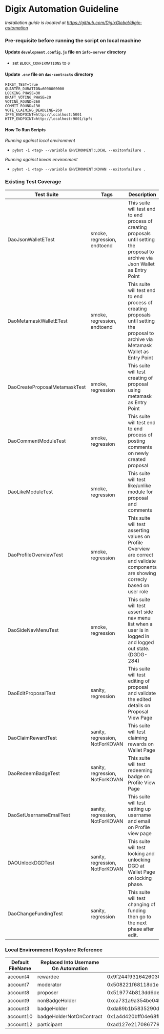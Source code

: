 # Digix Automation Guideline

*Installation guide is located at https://github.com/DigixGlobal/digix-automation*

### Pre-requisite before running the script on local machine

#### Update `development.config.js` file on `info-server` directory
- set `BLOCK_CONFIRMATIONS` to `0`


#### Update `.env` file on `dao-contracts` directory

```
FIRST_TEST=true
QUARTER_DURATION=6000000000
LOCKING_PHASE=30
DRAFT_VOTING_PHASE=20
VOTING_ROUND=260
COMMIT_ROUND=130
VOTE_CLAIMING_DEADLINE=260
IPFS_ENDPOINT=http://localhost:5001
HTTP_ENDPOINT=http://localhost:9001/ipfs
```


#### How To Run Scripts
*Running against local environment*
- `pybot -i <tag> --variable ENVIRONMENT:LOCAL --exitonfailure .`

*Running against kovan environment*
- `pybot -i <tag> --variable ENVIRONMENT:KOVAN --exitonfailure .`


### Existing Test Coverage

|       Test Suite               |   Tags                           |                                                          Description                                                                   |
| ------------------------------ | -------------------------------- | -------------------------------------------------------------------------------------------------------------------------------------- |
| DaoJsonWalletETest             | smoke, regression, endtoend      | This suite will test end to end process of creating proposals until setting the proposal to archive via Json Wallet as Entry Point     |
| DaoMetamaskWalletETest         | smoke, regression, endtoend      | This suite will test end to end process of creating proposals until setting the proposal to archive via Metamask Wallet as Entry Point |
| DaoCreateProposalMetamaskTest  | smoke, regression                | This suite will test creating of proposal using metamask as Entry Point                                                                |
| DaoCommentModuleTest           | smoke, regression                | This suite will test end to end process of posting comments on newly created proposal                                                  |
| DaoLikeModuleTest              | smoke, regression                | This suite will test like/unlike module for proposal and comments                                                                      |
| DaoProfileOverviewTest         | smoke, regression                | This suite will test asserting values on Profile Overview are correct and validate components are showing correcly based on user role  | 
| DaoSideNavMenuTest             | smoke, regression                | This suite will test assert side nav menu list when a user is in logged in and logged out state. (DGDG-284)                            | 
| DaoEditProposalTest            | sanity, regression               | This suite will test editing of proposal and validate the edited details on Proposal View Page                                         |
| DaoClaimRewardTest             | sanity, regression, NotForKOVAN  | This suite will test claiming rewards on Wallet Page                                                                                   |
| DaoRedeemBadgeTest             | sanity, regression, NotForKOVAN  | This suite will test redeeming badge on Profile View Page                                                                              |
| DaoSetUsernameEmailTest        | sanity, regression, NotForKOVAN  | This suite will test setting up username and email on Profile view page                                                                |
| DAOUnlockDGDTest               | sanity, regression, NotForKOVAN  | This suite will test locking and unlocking DGD at Wallet Page on locking phase.                                                        |
| DaoChangeFundingTest           | sanity, regression               | This suite will test changing of funding then go to the next phase after edit.                                                         |


### Local Environmenet Keystore Reference

| Default FileName  | Replaced Into Username On Automation |                   Address                  |
| ----------------- | ------------------------------------ | ------------------------------------------ |
| account4          | rewardee                             | 0x9f244f9316426030bca51baf35a4541422ab4f76 |
| account7          | moderator                            | 0x508221f68118d1eaa631d261aca3f2fccc6ecf91 |
| account8          | proposer                             | 0x519774b813dd6de58554219f16c6aa8350b8ec99 |
| account9          | nonBadgeHolder                       | 0xca731a9a354be04b8ebfcd9e429f85f48113d403 |
| account3          | badgeHolder                          | 0xda89b1b5835290da6cf1085e1f02d8600074e35d | 
| account10         | badgeHolderNotOnContract             | 0x1a4d420bff04e68fb76096ec3cbe981f509c3341 | 
| account12         | participant                          | 0xad127e217086779bc0a03b75adee5f5d729aa4eb |

